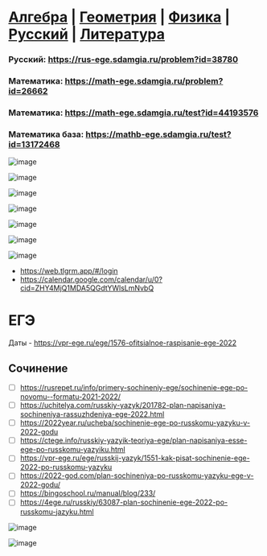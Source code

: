 # [Алгебра](https://github.com/sch1432/sch1432/tree/main/math) | [Геометрия](https://github.com/sch1432/sch1432/tree/main/math#Геометрия) | [Физика](https://github.com/sch1432/sch1432/tree/main/fiz) | [Русский](https://github.com/sch1432/sch1432/tree/main/rus) | [Литература](https://github.com/sch1432/sch1432/tree/main/lit)

### Русский: https://rus-ege.sdamgia.ru/problem?id=38780
### Математика: https://math-ege.sdamgia.ru/problem?id=26662
### Математика: https://math-ege.sdamgia.ru/test?id=44193576
### Математика база: https://mathb-ege.sdamgia.ru/test?id=13172468

![image](https://user-images.githubusercontent.com/70198995/160388324-ead1e9f3-b9b2-4d9f-a21f-4088c10633f0.png)

![image](https://user-images.githubusercontent.com/70198995/160388469-83210b97-aa63-4ac2-8a3d-0b635dc505fb.png)

![image](https://user-images.githubusercontent.com/70198995/160241587-ef2a0301-54ca-4d20-8144-61748971dae7.png)

![image](https://user-images.githubusercontent.com/70198995/160241605-a4d34750-a8c7-48a9-baa2-91ff2bf19d69.png)

![image](https://user-images.githubusercontent.com/70198995/160241665-83f902ca-d696-4407-ab73-8ebbae336c03.png)

![image](https://user-images.githubusercontent.com/70198995/160388085-b256cbb2-70e6-4cd0-85f4-a1f34830f9e6.png)


![image](https://user-images.githubusercontent.com/97444278/152787874-5084061e-1b2c-43dc-958b-560c8ca76e8e.png)

- https://web.tlgrm.app/#/login
- https://calendar.google.com/calendar/u/0?cid=ZHY4MjQ1MDA5QGdtYWlsLmNvbQ

# ЕГЭ
Даты - https://vpr-ege.ru/ege/1576-ofitsialnoe-raspisanie-ege-2022


## Сочинение
- [ ] https://rusrepet.ru/info/primery-sochineniy-ege/sochinenie-ege-po-novomu--formatu-2021-2022/
- [ ] https://uchitelya.com/russkiy-yazyk/201782-plan-napisaniya-sochineniya-rassuzhdeniya-ege-2022.html
- [ ] https://2022year.ru/ucheba/sochinenie-ege-po-russkomu-yazyku-v-2022-godu
- [ ] https://ctege.info/russkiy-yazyik-teoriya-ege/plan-napisaniya-esse-ege-po-russkomu-yazyiku.html
- [ ] https://vpr-ege.ru/ege/russkij-yazyk/1551-kak-pisat-sochinenie-ege-2022-po-russkomu-yazyku
- [ ] https://2022-god.com/plan-sochineniya-po-russkomu-yazyku-ege-v-2022-godu/
- [ ] https://bingoschool.ru/manual/blog/233/
- [ ] https://4ege.ru/russkiy/63087-plan-sochinenie-ege-2022-po-russkomu-jazyku.html

![image](https://user-images.githubusercontent.com/70198995/158185745-7199f1f9-69b1-40d8-b5c3-72da80e8e69a.png)

![image](https://user-images.githubusercontent.com/70198995/158437431-af1e008c-4e3a-4773-9046-d7492e1bb605.png)
